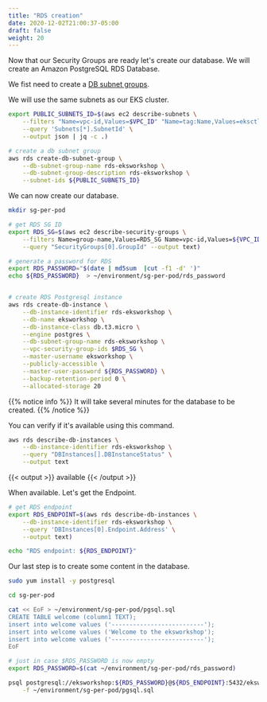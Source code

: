 ```yaml
---
title: "RDS creation"
date: 2020-12-02T21:00:37-05:00
draft: false
weight: 20
---
```


Now that our Security Groups are ready let's create our database. We will create an Amazon PostgreSQL RDS Database.

We fist need to create a [DB subnet groups](https://docs.aws.amazon.com/AmazonRDS/latest/UserGuide/USER_VPC.WorkingWithRDSInstanceinaVPC.html#USER_VPC.Subnets).

We will use the same subnets as our EKS cluster.

```bash
export PUBLIC_SUBNETS_ID=$(aws ec2 describe-subnets \
    --filters "Name=vpc-id,Values=$VPC_ID" "Name=tag:Name,Values=eksctl-eksworkshop-eksctl-cluster/SubnetPublic*" \
    --query 'Subnets[*].SubnetId' \
    --output json | jq -c .)

# create a db subnet group
aws rds create-db-subnet-group \
    --db-subnet-group-name rds-eksworkshop \
    --db-subnet-group-description rds-eksworkshop \
    --subnet-ids ${PUBLIC_SUBNETS_ID}
```

We can now create our database.

```bash
mkdir sg-per-pod

# get RDS SG ID
export RDS_SG=$(aws ec2 describe-security-groups \
    --filters Name=group-name,Values=RDS_SG Name=vpc-id,Values=${VPC_ID} \
    --query "SecurityGroups[0].GroupId" --output text)

# generate a password for RDS
export RDS_PASSWORD="$(date | md5sum  |cut -f1 -d' ')"
echo ${RDS_PASSWORD}  > ~/environment/sg-per-pod/rds_password


# create RDS Postgresql instance
aws rds create-db-instance \
    --db-instance-identifier rds-eksworkshop \
    --db-name eksworkshop \
    --db-instance-class db.t3.micro \
    --engine postgres \
    --db-subnet-group-name rds-eksworkshop \
    --vpc-security-group-ids $RDS_SG \
    --master-username eksworkshop \
    --publicly-accessible \
    --master-user-password ${RDS_PASSWORD} \
    --backup-retention-period 0 \
    --allocated-storage 20
```

{{% notice info %}}
It will take several minutes for the database to be created.
{{% /notice %}}

You can verify if it's available using this command.

```bash
aws rds describe-db-instances \
    --db-instance-identifier rds-eksworkshop \
    --query "DBInstances[].DBInstanceStatus" \
    --output text
```

{{< output >}}
available
{{< /output >}}

When available. Let's get the Endpoint.

```bash
# get RDS endpoint
export RDS_ENDPOINT=$(aws rds describe-db-instances \
    --db-instance-identifier rds-eksworkshop \
    --query 'DBInstances[0].Endpoint.Address' \
    --output text)

echo "RDS endpoint: ${RDS_ENDPOINT}"
```

Our last step is to create some content in the database.

```bash
sudo yum install -y postgresql

cd sg-per-pod

cat << EoF > ~/environment/sg-per-pod/pgsql.sql
CREATE TABLE welcome (column1 TEXT);
insert into welcome values ('--------------------------');
insert into welcome values ('Welcome to the eksworkshop');
insert into welcome values ('--------------------------');
EoF

# just in case $RDS_PASSWORD is now empty
export RDS_PASSWORD=$(cat ~/environment/sg-per-pod/rds_password)

psql postgresql://eksworkshop:${RDS_PASSWORD}@${RDS_ENDPOINT}:5432/eksworkshop \
    -f ~/environment/sg-per-pod/pgsql.sql
```
